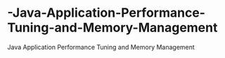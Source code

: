 # -Java-Application-Performance-Tuning-and-Memory-Management
 Java Application Performance Tuning and Memory Management 
